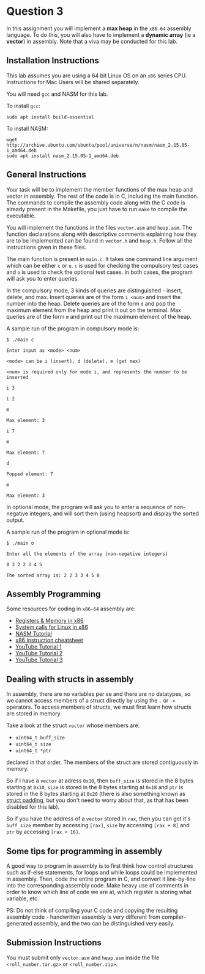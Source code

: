 # Question 3

In this assignment you will implement a $\textbf{max heap}$ in the $\texttt{x86-64}$ assembly language. To do this, you will also have to implement a $\textbf{dynamic array}$ (ie a $\textbf{vector}$) in assembly. Note that a viva may be conducted for this lab.

## Installation Instructions

This lab assumes you are using a 64 bit Linux OS on an $\texttt{x86}$ series CPU. Instructions for Mac Users will be shared separately.

You will need $\texttt{gcc}$ and NASM for this lab.

To install $\texttt{gcc}$:

```
sudo apt install build-essential
```

To install NASM:

```
wget http://archive.ubuntu.com/ubuntu/pool/universe/n/nasm/nasm_2.15.05-1_amd64.deb
sudo apt install nasm_2.15.05-1_amd64.deb
```

## General Instructions

Your task will be to implement the member functions of the max heap and vector in assembly. The rest of the code is in C, including the main function. The commands to compile the assembly code along with the C code is already present in the Makefile, you just have to run $\texttt{make}$ to compile the executable.

You will implement the functions in the files $\texttt{vector.asm}$ and $\texttt{heap.asm}$. The function declarations along with descriptive comments explaining how they are to be implemented can be found in $\texttt{vector.h}$ and $\texttt{heap.h}$. Follow all the instructions given in these files.

The main function is present in $\texttt{main.c}$. It takes one command line argument which can be either $\texttt{c}$ or $\texttt{o}$. $\texttt{c}$ is used for checking the compulsory test cases and $\texttt{o}$ is used to check the optional test cases. In both cases, the program will ask you to enter queries.

In the compulsory mode, 3 kinds of queries are distinguished - insert, delete, and max. Insert queries are of the form $\texttt{i <num>}$ and insert the number into the heap. Delete queries are of the form $\texttt{d}$ and pop the maximum element from the heap and print it out on the terminal. Max queries are of the form $\texttt{m}$ and print out the maximum element of the heap.

A sample run of the program in compulsory mode is:

```$ ./main c```

```Enter input as <mode> <num>```

```<mode> can be i (insert), d (delete), m (get max)```

```<num> is required only for mode i, and represents the number to be inserted```

```i 3```

```i 2```

```m```

```Max element: 3```

```i 7```

```m```

```Max element: 7```

```d```

```Popped element: 7```

```m```

```Max element: 3```

In optional mode, the program will ask you to enter a sequence of non-negative integers, and will sort them (using heapsort) and display the sorted output.

A sample run of the program in optional mode is:

```$ ./main o```

```Enter all the elements of the array (non-negative integers)```

```8 3 2 2 3 4 5```

```The sorted array is: 2 2 3 3 4 5 8```

## Assembly Programming

Some resources for coding in $\texttt{x86-64}$ assembly are:


* [Registers & Memory in x86](https://en.wikibooks.org/wiki/X86_Assembly/X86_Architecture)
* [System calls for Linux in x86](https://blog.rchapman.org/posts/Linux_System_Call_Table_for_x86_64/)
* [NASM Tutorial](https://cs.lmu.edu/~ray/notes/nasmtutorial/)
* [x86 Instruction cheatsheet](https://www.felixcloutier.com/x86/)
* [YouTube Tutorial 1](https://www.youtube.com/watch?v=tzkwW2SXWmQ)
* [YouTube Tutorial 2](https://www.youtube.com/watch?v=9sumRfIgaHs)
* [YouTube Tutorial 3](https://www.youtube.com/watch?v=9if9kS92Ha8)
## Dealing with structs in assembly

In assembly, there are no variables per se and there are no datatypes, so we cannot access members of a struct directly by using the $\texttt{.}$ or $\texttt{->}$ operators. To access members of structs, we must first learn how structs are stored in memory.

Take a look at the struct $\texttt{vector}$ whose members are:

* ```uint64_t buff_size```
* ```uint64_t size```
* ```uint64_t *ptr```

declared in that order. The members of the struct are stored contiguously in memory.

So if I have a ```vector``` at adress $\texttt{0x10}$, then ```buff_size``` is stored in the 8 bytes starting at $\texttt{0x10}$, ```size``` is stored in the 8 bytes starting at $\texttt{0x18}$ and ```ptr``` is stored in the 8 bytes starting at $\texttt{0x20}$ (there is also something known as [struct padding](https://www.scaler.com/topics/structure-padding-in-c/), but you don't need to worry about that, as that has been disabled for this lab).

So if you have the address of a ```vector``` stored in $\texttt{rax}$, then you can get it's ```buff_size``` member by accessing $\texttt{[rax]}$, ```size``` by accessing $\texttt{[rax + 8]}$ and ```ptr``` by accessing $\texttt{[rax + 16]}$.

## Some tips for programming in assembly

A good way to program in assembly is to first think how control structures such as if-else statements, for loops and while loops could be implemented in assembly. Then, code the entire program in C, and convert it line-by-line into the corresponding assembly code. Make heavy use of comments in order to know which line of code we are at, which register is storing what variable, etc.

PS: Do not think of compiling your C code and copying the resulting assembly code - handwritten assembly is very different from compiler-generated assembly, and the two can be distinguished very easily.

## Submission Instructions

You must submit only $\texttt{vector.asm}$ and $\texttt{heap.asm}$ inside the file $\texttt{<roll\_number.tar.gz>}$ or $\texttt{<roll\_number.zip>}$.
